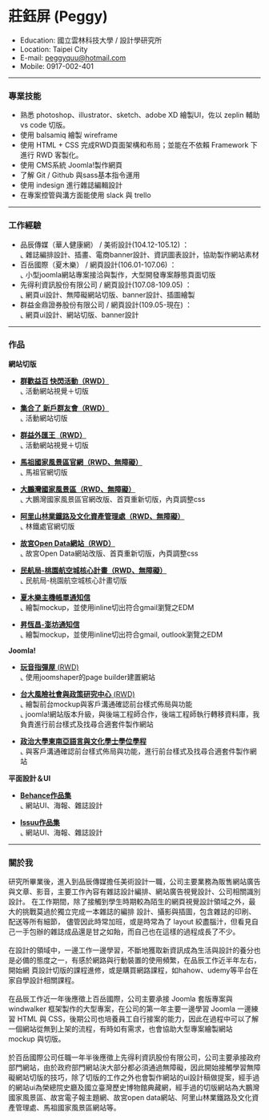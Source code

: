 # 莊鈺屏 (Peggy)
- Education: 國立雲林科技大學 / 設計學研究所
- Location: Taipei City
- E-mail: peggyquu@hotmail.com
- Mobile: 0917-002-401
<hr>

### 專業技能
- 熟悉 photoshop、illustrator、sketch、adobe XD 繪製UI，佐以 zeplin 輔助 vs code 切版。
- 使用 balsamiq 繪製 wireframe
- 使用 HTML + CSS 完成RWD頁面架構和布局；並能在不依賴 Framework 下進行 RWD 客製化。
- 使用 CMS系統 Joomla!製作網頁
- 了解 Git / Github 與sass基本指令運用
- 使用 indesign 進行雜誌編輯設計
- 在專案控管與溝方面能使用 slack 與 trello 
<hr>

### 工作經驗 
-  品辰傳媒（華人健康網） /  美術設計(104.12-105.12) ：<br> 
 ⌞ 雜誌編排設計、插畫、電商banner設計、資訊圖表設計，協助製作網站素材<BR>
-  百岳國際（夏木樂） /  網頁設計(106.01-107.06) ： <br> 
 ⌞ 小型joomla網站專案接洽與製作，大型開發專案靜態頁面切版<BR> 
-  先得利資訊股份有限公司 /  網頁設計(107.08-109.05) ： <br> 
⌞ 網頁ui設計、無障礙網站切版、banner設計、插圖繪製<BR> 
-  群益金鼎證券股份有限公司 /  網頁設計(109.05-現在) ： <br> 
⌞ 網頁ui設計、網站切版、banner設計<BR> 
<hr>

### 作品
**網站切版**
- <a href="https://www.capital.com.tw/event/group/2020_linepoint_100/default_line.asp" target="_blank"><B>群歡益百 快閃活動（RWD）</B></a> <BR>
  ⌞ 活動網站視覺＋切版<BR>
 
- <a href="https://www.capital.com.tw/event/group/2020_marketing/default.asp" target="_blank"><B>集合了 新戶群友會（RWD）</B></a> <BR>
  ⌞ 活動網站切版<BR>
 
- <a href="https://fx.capitalfutures.com.tw/event/index?sid=X00001" target="_blank"><B>群益外匯王（RWD）</B></a> <BR>
  ⌞ 活動網站視覺＋切版<BR>

- <a href="https://www.matsu-nsa.gov.tw/index.aspx?l=1" target="_blank"><B>馬祖國家風景區官網（RWD、無障礙）</B></a> <BR>
  ⌞ 馬祖官網切版<BR>

- <a href="https://www.dbnsa.gov.tw/" target="_blank"><B>大鵬灣國家風景區（RWD、無障礙）</B></a> <BR>
  ⌞ 大鵬灣國家風景區官網改版、首頁重新切版，內頁調整css<BR> 

- <a href="https://afrch.forest.gov.tw/" target="_blank"><B>阿里山林業鐵路及文化資產管理處（RWD、無障礙）</B></a> <BR>
  ⌞ 林鐵處官網切版<BR>
 
 - <a href="https://theme.npm.edu.tw/opendata/" target="_blank"><B>故宮Open Data網站（RWD）</B></a> <BR>
  ⌞ 故宮Open Data網站改版、首頁重新切版，內頁調整css<BR>
 
 - <a href="https://airport-city.caa.gov.tw/" target="_blank"><B>民航局-桃園航空城核心計畫（RWD、無障礙）</B></a> <BR>
  ⌞ 民航局-桃園航空城核心計畫切版<BR>

- <a href="https://peggyquu.github.io/edm1/"><B>夏木樂主機帳單通知信</B></a> <BR>
  ⌞ 繪製mockup，並使用inline切出符合gmail瀏覽之EDM<BR>
 
 - <a href="https://peggyquu.github.io/profondedm/"><B>昇恆昌-澎坊通知信</B></a> <BR>
  ⌞ 繪製mockup，並使用inline切出符合gmail, outlook瀏覽之EDM<BR>
 
**Joomla!**
- <a href="https://www.suhuguitar.tw/" target="_blank"><B>玩音指彈屋</B> (RWD)</a> <BR>
  ⌞ 使用joomshaper的page builder建置網站 <BR>

- <a href="http://rsprc.ntu.edu.tw/zh-tw/" target="_blank"><B>台大風險社會與政策研究中心</B> (RWD)</a> <BR>
  ⌞ 繪製前台mockup與客戶溝通確認前台樣式佈局與功能 <BR>
  ⌞ joomla!網站版本升級，與後端工程師合作，後端工程師執行轉移資料庫，我負責進行前台樣式及找尋合適套件製作網站 <BR>
  
- <a href="https://sealc-nccu.nccu.edu.tw/" target="_blank"><B>政治大學東南亞語言與文化學士學位學程</B> </a> <BR>
  ⌞ 與客戶溝通確認前台樣式佈局與功能，進行前台樣式及找尋合適套件製作網站 <BR>

**平面設計＆UI**
- <a href="https://www.behance.net/peggyquu" target="_blank"><B>Behance作品集</B></a> <BR>
  ⌞ 網站UI、海報、雜誌設計<BR> 
 
- <a href="https://issuu.com/peggyquu/docs/______" target="_blank"><B>Issuu作品集</B></a> <BR>
  ⌞ 網站UI、海報、雜誌設計<BR> 
 
<hr>
  
### 關於我
研究所畢業後，進入到品辰傳媒擔任美術設計一職，公司主要業務為販售網站廣告與文章、影音，主要工作內容有雜誌設計編排、網站廣告視覺設計、公司相關識別設計。 在工作期間，除了接觸到學生時期較為陌生的網頁視覺設計領域之外，最大的挑戰莫過於獨立完成一本雜誌的編排 設計、攝影與插圖，包含雜誌的印刷、配送等所有細節， 儘管因此時常加班，或是時常為了 layout 絞盡腦汁，但看見自己一手包辦的雜誌成品還是甘之如飴，而自己也在這樣的過程成長了不少。<br>
<br>
在設計的領域中，一邊工作一邊學習，不斷地獲取新資訊成為生活與設計的養分也是必備的態度之一，有感於網路與行動裝置的使用頻繁，在品辰工作近半年左右，開始網 頁設計切版的課程進修，或是購買網路課程，如hahow、udemy等平台在家自學設計相關課程。<br>
<br>
在品辰工作近一年後應徵上百岳國際，公司主要承接 Joomla 套版專案與 windwalker 框架製作的大型專案，在公司的第一年主要一邊學習 Joomla 一邊練習 HTML 與 CSS，後期公司也培養員工自行接案的能力，因此在過程中可以了解一個網站從無到上架的流程，有時如有需求，也會協助大型專案繪製網站 mockup 與切版。<br>
<br>
於百岳國際公司任職一年半後應徵上先得利資訊股份有限公司，公司主要承接政府部門網站，由於政府部門網站決大部分都必須通過無障礙，因此開始接觸學習無障礙網站切版的技巧，除了切版的工作之外也會製作網站的ui設計稿做提案，經手過的網站ui為榮總院史廳及國立臺灣歷史博物館典藏網，經手過的切版網站為大鵬灣國家風景區、故宮電子報主題網、故宮open data網站、阿里山林業鐵路及文化資產管理處、馬祖國家風景區網站等。

